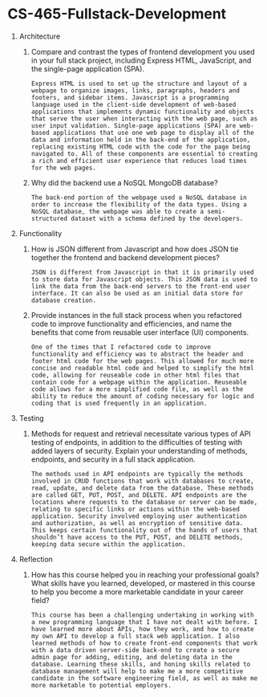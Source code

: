 # CS-465-Fullstack-Development

1. Architecture
    1. Compare and contrast the types of frontend development you used in your full stack project, including Express HTML, JavaScript, and the single-page application (SPA).

        ```Express HTML is used to set up the structure and layout of a webpage to organize images, links, paragraphs, headers and footers, and sidebar items. Javascript is a programming language used in the client-side development of web-based applications that implements dynamic functionality and objects that serve the user when interacting with the web page, such as user input validation. Single-page applications (SPA) are web-based applications that use one web page to display all of the data and information held in the back-end of the application, replacing existing HTML code with the code for the page being navigated to. All of these components are essential to creating a rich and efficient user experience that reduces load times for the web pages.```

    2. Why did the backend use a NoSQL MongoDB database?
    
        ```The back-end portion of the webpage used a NoSQL database in order to increase the flexibility of the data types. Using a NoSQL database, the webpage was able to create a semi-structured dataset with a schema defined by the developers.```

2. Functionality
    1. How is JSON different from Javascript and how does JSON tie together the frontend and backend development pieces?

       ```JSON is different from Javascript in that it is primarily used to store data for Javascript objects. This JSON data is used to link the data from the back-end servers to the front-end user interface. It can also be used as an initial data store for database creation.```
    2. Provide instances in the full stack process when you refactored code to improve functionality and efficiencies, and name the benefits that come from reusable user interface (UI) components.

       ```One of the times that I refactored code to improve functionality and efficiency was to abstract the header and footer html code for the web pages. This allowed for much more concise and readable html code and helped to simplify the html code, allowing for reuseable code in other html files that contain code for a webpage within the application. Reuseable code allows for a more simplified code file, as well as the ability to reduce the amount of coding necessary for logic and coding that is used frequently in an application.```

3. Testing
    1. Methods for request and retrieval necessitate various types of API testing of endpoints, in addition to the difficulties of testing with added layers of security. Explain your understanding of methods, endpoints, and security in a full stack application.
       
       ```The methods used in API endpoints are typically the methods involved in CRUD functions that work with databases to create, read, update, and delete data from the database. These methods are called GET, PUT, POST, and DELETE. API endpoints are the locations where requests to the database or server can be made, relating to specific links or actions within the web-based application. Security involved employing user authentication and authorization, as well as encryption of sensitive data. This keeps certain functionality out of the hands of users that shouldn’t have access to the PUT, POST, and DELETE methods, keeping data secure within the application.```

4. Reflection
    1. How has this course helped you in reaching your professional goals? What skills have you learned, developed, or mastered in this course to help you become a more marketable candidate in your career field?

       ```This course has been a challenging undertaking in working with a new programming language that I have not dealt with before. I have learned more about APIs, how they work, and how to create my own API to develop a full stack web application. I also learned methods of how to create front-end components that work with a data driven server-side back-end to create a secure admin page for adding, editing, and deleting data in the database. Learning these skills, and honing skills related to database management will help to make me a more competitive candidate in the software engineering field, as well as make me more marketable to potential employers.```

